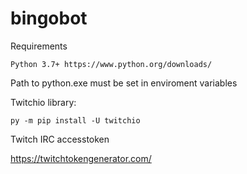 # bingobot

Requirements

```
Python 3.7+ https://www.python.org/downloads/
```

Path to python.exe must be set in enviroment variables

Twitchio library:

```
py -m pip install -U twitchio
```

Twitch IRC accesstoken

https://twitchtokengenerator.com/
